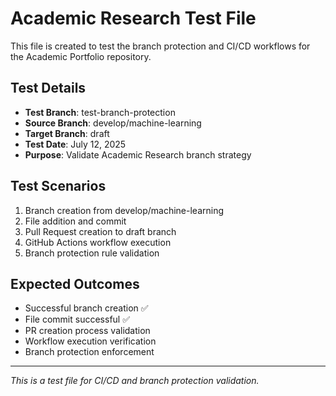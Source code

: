 # Academic Research Test File

This file is created to test the branch protection and CI/CD workflows for the Academic Portfolio repository.

## Test Details

- **Test Branch**: test-branch-protection
- **Source Branch**: develop/machine-learning
- **Target Branch**: draft
- **Test Date**: July 12, 2025
- **Purpose**: Validate Academic Research branch strategy

## Test Scenarios

1. Branch creation from develop/machine-learning
2. File addition and commit
3. Pull Request creation to draft branch
4. GitHub Actions workflow execution
5. Branch protection rule validation

## Expected Outcomes

- Successful branch creation ✅
- File commit successful ✅
- PR creation process validation
- Workflow execution verification
- Branch protection enforcement

---
*This is a test file for CI/CD and branch protection validation.*